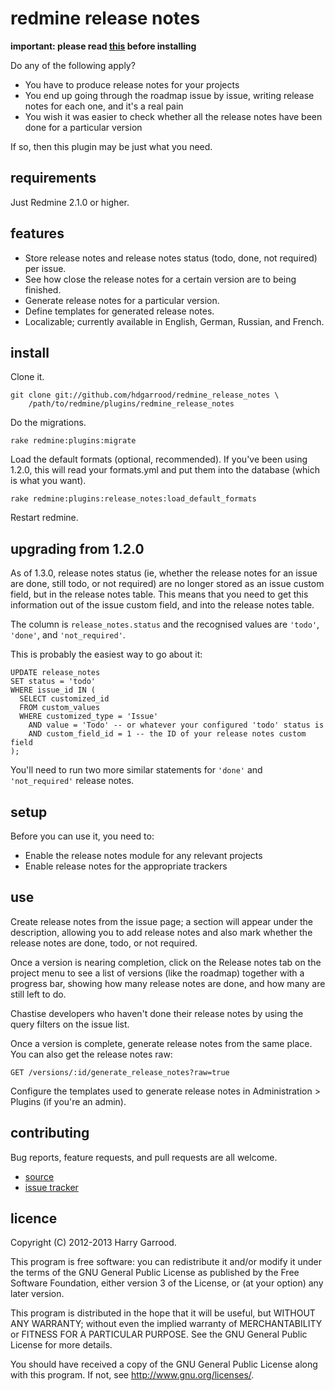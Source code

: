 # redmine release notes

**important: please read [this](https://gist.github.com/hdgarrood/4986040)
before installing**

Do any of the following apply?

* You have to produce release notes for your projects
* You end up going through the roadmap issue by issue, writing release notes
  for each one, and it's a real pain
* You wish it was easier to check whether all the release notes have been done
  for a particular version

If so, then this plugin may be just what you need.

## requirements

Just Redmine 2.1.0 or higher.

## features

* Store release notes and release notes status (todo, done, not required) per
  issue.
* See how close the release notes for a certain version are to being finished.
* Generate release notes for a particular version.
* Define templates for generated release notes.
* Localizable; currently available in English, German, Russian, and French.

## install

Clone it.

    git clone git://github.com/hdgarrood/redmine_release_notes \
        /path/to/redmine/plugins/redmine_release_notes

Do the migrations.

    rake redmine:plugins:migrate

Load the default formats (optional, recommended). If you've been using 1.2.0,
this will read your formats.yml and put them into the database (which is what
you want).

    rake redmine:plugins:release_notes:load_default_formats

Restart redmine.

## upgrading from 1.2.0

As of 1.3.0, release notes status (ie, whether the release notes for an issue
are done, still todo, or not required) are no longer stored as an issue custom
field, but in the release notes table. This means that you need to get this
information out of the issue custom field, and into the release notes table.

The column is `release_notes.status` and the recognised values are `'todo'`,
`'done'`, and `'not_required'`.

This is probably the easiest way to go about it:

    UPDATE release_notes
    SET status = 'todo'
    WHERE issue_id IN (
      SELECT customized_id
      FROM custom_values
      WHERE customized_type = 'Issue'
        AND value = 'Todo' -- or whatever your configured 'todo' status is
        AND custom_field_id = 1 -- the ID of your release notes custom field
    );

You'll need to run two more similar statements for `'done'` and
`'not_required'` release notes.

## setup

Before you can use it, you need to:

* Enable the release notes module for any relevant projects
* Enable release notes for the appropriate trackers

## use

Create release notes from the issue page; a section will appear under the
description, allowing you to add release notes and also mark whether the
release notes are done, todo, or not required.

Once a version is nearing completion, click on the Release notes tab on the
project menu to see a list of versions (like the roadmap) together with a
progress bar, showing how many release notes are done, and how many are still
left to do.

Chastise developers who haven't done their release notes by using the query
filters on the issue list.

Once a version is complete, generate release notes from the same place. You can
also get the release notes raw:

    GET /versions/:id/generate_release_notes?raw=true

Configure the templates used to generate release notes in Administration >
Plugins (if you're an admin).

## contributing

Bug reports, feature requests, and pull requests are all welcome.

* [source](https://github.com/hdgarrood/redmine_release_notes)
* [issue tracker](https://github.com/hdgarrood/redmine_release_notes/issues)

## licence

Copyright (C) 2012-2013 Harry Garrood.

This program is free software: you can redistribute it and/or modify it under
the terms of the GNU General Public License as published by the Free Software
Foundation, either version 3 of the License, or (at your option) any later
version.

This program is distributed in the hope that it will be useful, but WITHOUT ANY
WARRANTY; without even the implied warranty of MERCHANTABILITY or FITNESS FOR A
PARTICULAR PURPOSE. See the GNU General Public License for more details.

You should have received a copy of the GNU General Public License along with
this program. If not, see <http://www.gnu.org/licenses/>.
